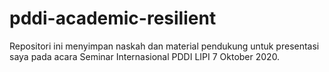 # pddi-academic-resilient
Repositori ini menyimpan naskah dan material pendukung untuk presentasi saya pada acara Seminar Internasional PDDI LIPI 7 Oktober 2020. 
